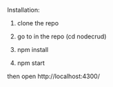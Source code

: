 Installation:

1) clone the repo

2) go to in the repo (cd nodecrud)

3) npm install

4) npm start

then open 	http://localhost:4300/